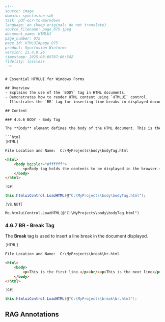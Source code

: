 ```html
<!-- 
source: image
domain: syncfusion-sdk
task: pdf-ocr-to-markdown
language: en (keep original; do not translate)
source_filename: page_075.jpeg
document_name: HTMLUI
page_number: 075
page_id: HTMLUI#page_075
product: Syncfusion Winforms
version: 11.4.0.26
timestamp: 2025-08-09T07:06:54Z
fidelity: lossless
-->


# Essential HTMLUI for Windows Forms

## Overview
- Explains the use of the `BODY` tag in HTML documents.
- Demonstrates how to render HTML content using `HTMLUI` control.
- Illustrates the `BR` tag for inserting line breaks in displayed documents.

## Content

### 4.6.6 BODY - Body Tag

The **Body** element defines the body of the HTML document. This is the parent element of all the HTML elements visible in the browser. The contents to be displayed in the HTMLUI control are placed inside the body tag. In HTMLUI, the body element is considered as the basis for all the elements present in the document. The following code snippet shows the use of a body element in rendering HTML documents in HTMLUI control.

```html
[HTML]

File Location and Name:  C:\MyProjects\body\bodyTag.html

<html>
    <body bgcolor="#ffffff">
        <p>Body tag holds the contents to be displayed in the browser.</p>
    </body>
</html>
```

```csharp
[C#]

this.htmluiControl.LoadHTML(@"C:\MyProjects\body\bodyTag.html");
```

```vbnet
[VB.NET]

Me.htmluiControl.LoadHTML(@"C:\MyProjects\body\bodyTag.html")
```

### 4.6.7 BR - Break Tag

The **Break** tag is used to insert a line break in the document displayed.

```html
[HTML]

File Location and Name:  C:\MyProjects\break\br.html

<html>
    <body>
        <p>This is the first line.</p><br/><p>This is the next line</p>
    </body>
</html>
```

```csharp
[C#]

this.htmluiControl.LoadHTML(@"C:\MyProjects\break\br.html");
```

## RAG Annotations
<!-- tags: [product, module, control, api, version?] keywords: [BODY tag, HTMLUI, BR tag, line break, HTML rendering, Windows Forms, Syncfusion Winforms] -->
```